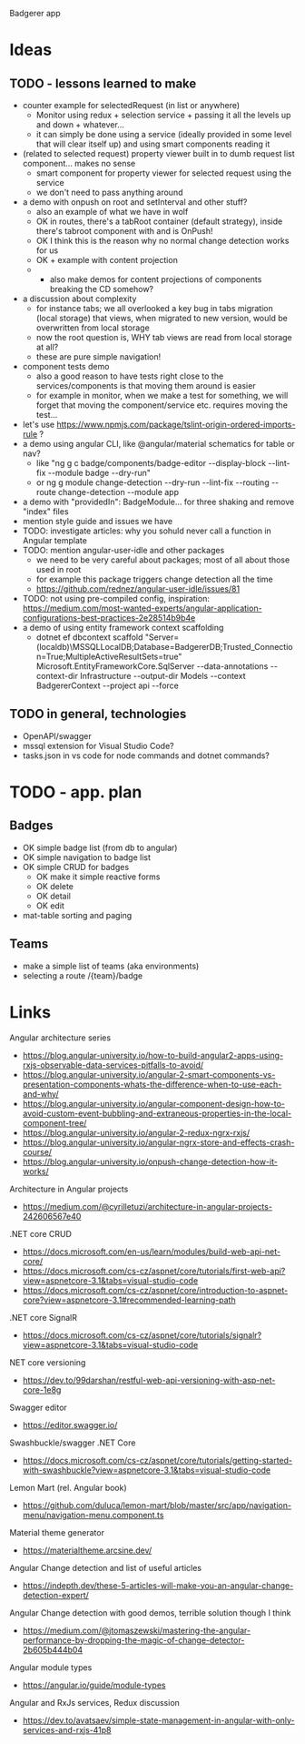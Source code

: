 Badgerer app

# Ideas
## TODO - lessons learned to make
 - counter example for selectedRequest (in list or anywhere)
	- Monitor using redux + selection service + passing it all the levels up and down + whatever...
	- it can simply be done using a service (ideally provided in some level that will clear itself up) and using smart components reading it
 - (related to selected request) property viewer built in to dumb request list component... makes no sense
	- smart component for property viewer for selected request using the service
	- we don't need to pass anything around
 - a demo with onpush on root and setInterval and other stuff?
	- also an example of what we have in wolf
	- OK in routes, there's a tabRoot container (default strategy), inside there's tabroot component with <router-outlet> and is OnPush!
	- OK I think this is the reason why no normal change detection works for us
	- OK + example with content projection
	- + also make demos for content projections of components breaking the CD somehow?
 - a discussion about complexity
	- for instance tabs; we all overlooked a key bug in tabs migration (local storage) that views, when migrated to new version, would be overwritten from local storage
	- now the root question is, WHY tab views are read from local storage at all?
	- these are pure simple navigation!
 - component tests demo
	- also a good reason to have tests right close to the services/components is that moving them around is easier
	- for example in monitor, when we make a test for something, we will forget that moving the component/service etc. requires moving the test...
 - let's use https://www.npmjs.com/package/tslint-origin-ordered-imports-rule ?
 - a demo using angular CLI, like @angular/material schematics for table or nav?
	- like "ng g c badge/components/badge-editor --display-block --lint-fix --module badge --dry-run"
	- or ng g module change-detection --dry-run --lint-fix --routing --route change-detection --module app
 - a demo with "providedIn": BadgeModule... for three shaking and remove "index" files
 - mention style guide and issues we have
 - TODO: investigate articles: why you sohuld never call a function in Angular template
 - TODO: mention angular-user-idle and other packages
	- we need to be very careful about packages; most of all about those used in root
	- for example this package triggers change detection all the time
	- https://github.com/rednez/angular-user-idle/issues/81
 - TODO: not using pre-compiled config, inspiration: https://medium.com/most-wanted-experts/angular-application-configurations-best-practices-2e28514b9b4e
 - a demo of using entity framework context scaffolding
	- dotnet ef dbcontext scaffold "Server=(localdb)\MSSQLLocalDB;Database=BadgererDB;Trusted_Connection=True;MultipleActiveResultSets=true" Microsoft.EntityFrameworkCore.SqlServer --data-annotations --context-dir Infrastructure --output-dir Models --context BadgererContext --project api --force

## TODO in general, technologies
 - OpenAPI/swagger
 - mssql extension for Visual Studio Code?
 - tasks.json in vs code for node commands and dotnet commands?


# TODO - app. plan

## Badges
 - OK simple badge list (from db to angular)
 - OK simple navigation to badge list
 - OK simple CRUD for badges
	- OK make it simple reactive forms
	- OK delete
	- OK detail
	- OK edit
 - mat-table sorting and paging

## Teams
 - make a simple list of teams (aka environments)
 - selecting a route /{team}/badge


# Links
Angular architecture series

- https://blog.angular-university.io/how-to-build-angular2-apps-using-rxjs-observable-data-services-pitfalls-to-avoid/
- https://blog.angular-university.io/angular-2-smart-components-vs-presentation-components-whats-the-difference-when-to-use-each-and-why/
- https://blog.angular-university.io/angular-component-design-how-to-avoid-custom-event-bubbling-and-extraneous-properties-in-the-local-component-tree/
- https://blog.angular-university.io/angular-2-redux-ngrx-rxjs/
- https://blog.angular-university.io/angular-ngrx-store-and-effects-crash-course/
- https://blog.angular-university.io/onpush-change-detection-how-it-works/


Architecture in Angular projects
- https://medium.com/@cyrilletuzi/architecture-in-angular-projects-242606567e40

.NET core CRUD
- https://docs.microsoft.com/en-us/learn/modules/build-web-api-net-core/
- https://docs.microsoft.com/cs-cz/aspnet/core/tutorials/first-web-api?view=aspnetcore-3.1&tabs=visual-studio-code
- https://docs.microsoft.com/cs-cz/aspnet/core/introduction-to-aspnet-core?view=aspnetcore-3.1#recommended-learning-path

.NET core SignalR
- https://docs.microsoft.com/cs-cz/aspnet/core/tutorials/signalr?view=aspnetcore-3.1&tabs=visual-studio-code

NET core versioning
- https://dev.to/99darshan/restful-web-api-versioning-with-asp-net-core-1e8g

Swagger editor
- https://editor.swagger.io/

Swashbuckle/swagger .NET Core
- https://docs.microsoft.com/cs-cz/aspnet/core/tutorials/getting-started-with-swashbuckle?view=aspnetcore-3.1&tabs=visual-studio-code

Lemon Mart (rel. Angular book)
- https://github.com/duluca/lemon-mart/blob/master/src/app/navigation-menu/navigation-menu.component.ts


Material theme generator
- https://materialtheme.arcsine.dev/

Angular Change detection and list of useful articles
- https://indepth.dev/these-5-articles-will-make-you-an-angular-change-detection-expert/

Angular Change detection with good demos, terrible solution though I think
- https://medium.com/@jtomaszewski/mastering-the-angular-performance-by-dropping-the-magic-of-change-detector-2b605b444b04

Angular module types
- https://angular.io/guide/module-types

Angular and RxJs services, Redux discussion
- https://dev.to/avatsaev/simple-state-management-in-angular-with-only-services-and-rxjs-41p8